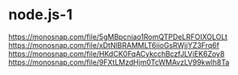 # node.js-1

https://monosnap.com/file/5gMBpcniao1RomQTPDeLRFOIXOLOLt
https://monosnap.com/file/xDtNlBRAMMLT6iioGsRWjjYZ3Frq6f
https://monosnap.com/file/HKdCK0FqACykcchBczfJLViEK6Zoy8
https://monosnap.com/file/9FXtLMzdHjm0TcWMAvzLV99kwlh8Ta